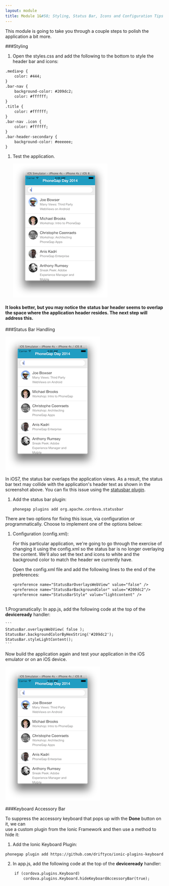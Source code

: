 ```yaml
---
layout: module
title: Module 1&#58; Styling, Status Bar, Icons and Configuration Tips
---
```

This module is going to take you through a couple steps to polish the application a bit more. 

###Styling
1. Open the styles.css and add the following to the bottom to style the header bar and icons:

```
.media>p {
    color: #444;
}
.bar-nav {
    background-color: #209dc2;
    color: #ffffff;
}
.title {
    color: #ffffff;
}
.bar-nav .icon {
    color: #ffffff;
}
.bar-header-secondary {
    background-color: #eeeeee;
}
```

1. Test the application.

    ![](images/statusbar1.png)

#### It looks better, but you may notice the status bar header seems to overlap the space where the application header resides. The next step will address this.

###Status Bar Handling

![](images/statusbar1.png)

In iOS7, the status bar overlaps the application views. As a result, the status bar text may collide with the 
application's header text as shown in the screenshot above. You can fix this issue using the [statusbar plugin](https://github.com/apache/cordova-plugin-statusbar). 

1. Add the status bar plugin:

    ```
    phonegap plugins add org.apache.cordova.statusbar
    ```

There are two options for fixing this issue, via configuration or programmatically. Choose to implement one of the options below:

1. Configuration (config.xml):
   
   For this particular application, we're going to go through the exercise of changing it using the config.xml so the status bar is no longer
   overlaying the content. We'll also set the text and icons to white and the background color to match the header we currently have.   
   
   Open the config.xml file and add the following lines to the end of the preferences:
   
   ```
   <preference name="StatusBarOverlaysWebView" value="false" />
   <preference name="StatusBarBackgroundColor" value="#209dc2"/>
   <preference name="StatusBarStyle" value="lightcontent" />
       
    ```

1.Programatically:
  In app.js, add the following code at the top of the **deviceready** handler:

    ```
    StatusBar.overlaysWebView( false );
    StatusBar.backgroundColorByHexString('#209dc2');
    StatusBar.styleLightContent();
    ```

Now build the application again and test your application in the iOS emulator or on an iOS device.

![](images/statusbar1.png)
    
    
###Keyboard Accessory Bar 

To suppress the accessory keyboard that pops up with the **Done** button on it, we can  
use a custom plugin from the Ionic Framework and then use a method to hide it:


1. Add the Ionic Keyboard Plugin:

  ```  
  phonegap plugin add https://github.com/driftyco/ionic-plugins-keyboard
  ```
  
2.  In app.js, add the following code at the top of the **deviceready** handler:

```
    if (cordova.plugins.Keyboard)
        cordova.plugins.Keyboard.hideKeyboardAccessoryBar(true);
```            

